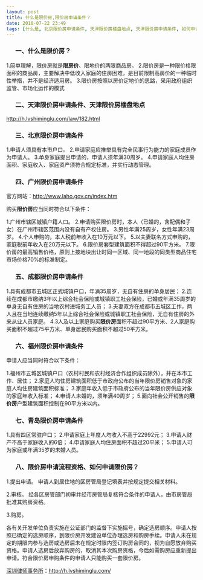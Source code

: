 ```yaml
---
layout: post
title: 什么是限价房,限价房申请条件？
date: 2010-07-22 23:49
tags: [什么是, 北京限价房申请条件, 天津限价房楼盘地点, 天津限价房申请条件, 如何申请限价房, 广州限价房申请条件, 成都限价房申请条件, 深圳房产律师咨询, 福州限价房申请条件, 限价房申请流程资格, 青岛限价房申请条件]
---
```

<ol>
<h3>一、什么是限价房？</h3>
</ol>
1.简单理解，限价房就是<strong>限房价</strong>、限地价的两限商品房。
2.限价房是一种限价格限面积的商品房，主要解决中低收入家庭的住房困难，是目前限制高房价的一种临时性举措，并不是经济适用房。
3.限价房按照以房价定地价的思路，采用政府组织监管、市场化运作的模式
<ol>
<h3>二、天津限价房申请条件、天津限价房楼盘地点</h3>
</ol>
<a href="http://h.lvshiminglu.com/law/182.html" target="_blank">http://h.lvshiminglu.com/law/182.html</a>
<ol>
<h3>三、北京限价房申请条件</h3>
</ol>
1.申请人须具有本市户口。
2.申请家庭应推举具有完全民事行为能力的家庭成员作为申请人。
3.单身家庭提出申请的，申请人须年满30周岁。
4.申请家庭人均住房面积、家庭收入、家庭资产须符合规定标准，并实行动态管理。
<ol>
<h3>四、广州限价房申请条件</h3>
</ol>
官方网站：<a href="http://www.laho.gov.cn/index.htm" target="_blank">http://www.laho.gov.cn/index.htm</a>

购买<strong>限价房</strong>应当同时符合以下条件：

1.广州市辖区城镇户籍人口。
2.申请购买限价房时，本人（已婚的，含配偶和子女）在广州市辖区范围内没有自有产权住房。
3.男性年满25周岁，女性年满23周岁。
4.个人申购的，本人税前年收入在10万元以下。
5.以夫妻联名方式申购的，家庭税前年收入在20万元以下。
6.限价房套型建筑面积不得超过90平方米。
7.限价房的最高销售价格，原则上按地块出让时同一区域、同一地段的同类型商品住宅市场价格70%的标准制定。
<ol>
<h3>五、成都限价房申请条件</h3>
</ol>
1.具有成都市五城区正式城镇户口，年满35周岁，无自有住房的单身居民；
2.连续在成都市缴纳3年以上综合社会保险或城镇职工社会保险，已婚或年满35周岁的单身无自有住房的当地农村进城务工人员；
3.夫妻双方在成都市五城区工作，两人且在当地连续缴纳5年以上综合社会保险或城镇职工社会保险，无自有住房的外来从业人员家庭。
4.3人及以上家庭购买<strong>限价房</strong>面积不超过90平方米、2人家庭购买面积不超过75平方米、单身居民购买面积不超过50平方米。
<ol>
<h3>六、福州限价房申请条件</h3>
</ol>
申请人应当同时符合以下条件：

1.福州市五城区城镇户口（农村村民和农村经济合作组织成员除外），并在本市工作、居住；
2.家庭人均住房建筑面积低于市政府公布的当年限价房销售对象的家庭人均住房建筑面积标准；
3.家庭年收入低于市政府公布的当年限价房供应对象的家庭年收入标准；
4.申请人未婚的，须年满40周岁；
5.面向社会公开销售的<strong>限价房</strong>户型建筑面积控制在90平方米以内。
<ol>
<h3>七、青岛限价房申请条件</h3>
</ol>
1.具有四区常驻户口；
2.申请家庭上年度人均收入不高于22992元；
3.申请人财产不高于家庭收入的6倍；
4.申请家庭人均住房面积不超过20平米；
5.申请人可为家庭或年满35岁的未婚人员。
<ol>
<h3>八、限价房申请流程资格、如何申请限价房？</h3>
</ol>
1.提出申请。
申请人到居住地的区房管局登记填表并按规定提交相关材料。

2.审核。
经各区房管部门初审并经市房管局复核符合条件的申请人，由市房管局批准其购房资格。

3.购房。

各有关开发单位负责实施在公证部门的监督下实施摇号，确定选房顺序。申请人按照已确定的选房顺序，到限价房开发建设单位办理选房和购房手续。申请人未在规定的期限内参与选房或选房后未在规定时限内签订购房合同的，视为自愿放弃购买资格。申请人选房后放弃购房的，取消其本次购房资格，今后如需购房应重新提出申请。符合限价房申购条件的申请人只能购买一套限价房。

<a href="http://h.lvshiminglu.com/">深圳律师事务所</a>：<a href="http://h.lvshiminglu.com/">http://h.lvshiminglu.com/</a>

